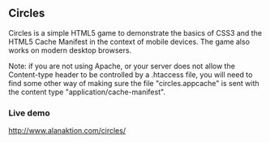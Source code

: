 ## Circles

Circles is a simple HTML5 game to demonstrate the basics of CSS3 and the HTML5 Cache Manifest in the context of mobile devices.  The game also works on modern desktop browsers.

Note: if you are not using Apache, or your server does not allow the Content-type header to be controlled by a .htaccess file, you will need to find some other way of making sure the file "circles.appcache" is sent with the content type "application/cache-manifest".

### Live demo
http://www.alanaktion.com/circles/